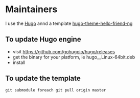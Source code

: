 # Maintainers


I use the [Hugo](https://gohugo.io/) annd a template [hugo-theme-hello-friend-ng](https://github.com/rhazdon/hugo-theme-hello-friend-ng)

## To update Hugo engine

* visit https://github.com/gohugoio/hugo/releases
* get the binary for your platform, ie hugo_<latest>_Linux-64bit.deb
* install

## To update the template

`git submodule foreach git pull origin master`

